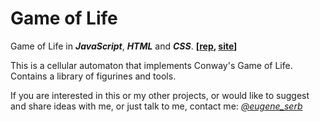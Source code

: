 # Game of Life
Game of Life in ***JavaScript***, ***HTML*** and ***CSS***. **[[rep](https://github.com/eugene-serb/game-of-life/), [site](https://eugene-serb.github.io/game-of-life/)]**

This is a cellular automaton that implements Conway's Game of Life. Contains a library of figurines and tools.

If you are interested in this or my other projects, or would like to suggest and share ideas with me, or just talk to me, contact me: *[@eugene_serb](https://t.me/eugene_serb)*
